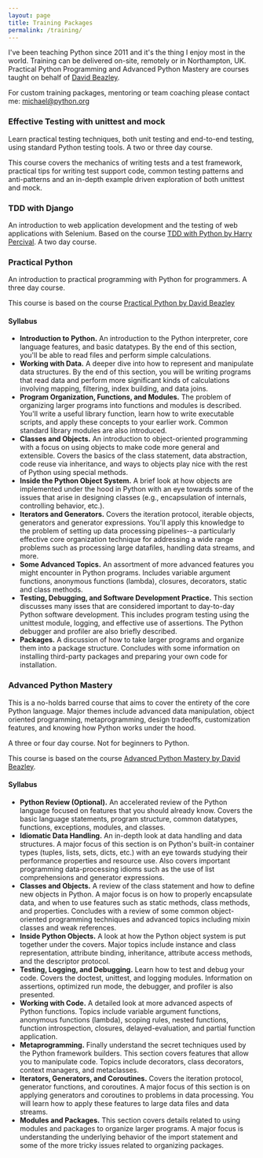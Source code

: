 ```yaml
---
layout: page
title: Training Packages
permalink: /training/
---
```


I've been teaching Python since 2011 and it's the thing I enjoy most in the world. Training can be delivered on-site, remotely or in Northampton, UK. Practical Python Programming and Advanced Python Mastery are courses taught on behalf of [David Beazley](https://dabeaz.com/teaching.html).
 
For custom training packages, mentoring or team coaching please contact me: [michael@python.org](mailto:michael@python.org)

### Effective Testing with unittest and mock

Learn practical testing techniques, both unit testing and end-to-end testing, using standard Python testing tools. A two or three day course.

This course covers the mechanics of writing tests and a test framework, practical tips for writing test support code, common testing patterns and anti-patterns and an in-depth example driven exploration of both unittest and mock.

### TDD with Django

An introduction to web application development and the testing of web applications with Selenium. Based on the course [TDD with Python by Harry Percival](https://www.obeythetestinggoat.com/). A two day course.

### Practical Python

An introduction to practical programming with Python for programmers. A three day course.

This course is based on the course [Practical Python by David Beazley](https://dabeaz.com/practicalpython.html)

#### Syllabus

* **Introduction to Python.** An introduction to the Python interpreter, core language features, and basic datatypes. By the end of this section, you'll be able to read files and perform simple calculations.
* **Working with Data.** A deeper dive into how to represent and manipulate data structures. By the end of this section, you will be writing programs that read data and perform more significant kinds of calculations involving mapping, filtering, index building, and data joins.
* **Program Organization, Functions, and Modules.** The problem of organizing larger programs into functions and modules is described. You'll write a useful library function, learn how to write executable scripts, and apply these concepts to your earlier work. Common standard library modules are also introduced.
* **Classes and Objects.** An introduction to object-oriented programming with a focus on using objects to make code more general and extensible. Covers the basics of the class statement, data abstraction, code reuse via inheritance, and ways to objects play nice with the rest of Python using special methods.
* **Inside the Python Object System.** A brief look at how objects are implemented under the hood in Python with an eye towards some of the issues that arise in designing classes (e.g., encapsulation of internals, controlling behavior, etc.).
* **Iterators and Generators.** Covers the iteration protocol, iterable objects, generators and generator expressions. You'll apply this knowledge to the problem of setting up data processing pipelines--a particularly effective core organization technique for addressing a wide range problems such as processing large datafiles, handling data streams, and more.
* **Some Advanced Topics.** An assortment of more advanced features you might encounter in Python programs. Includes variable argument functions, anonymous functions (lambda), closures, decorators, static and class methods.
* **Testing, Debugging, and Software Development Practice.** This section discusses many isses that are considered important to day-to-day Python software development. This includes program testing using the unittest module, logging, and effective use of assertions. The Python debugger and profiler are also briefly described.
* **Packages.** A discussion of how to take larger programs and organize them into a package structure. Concludes with some information on installing third-party packages and preparing your own code for installation.


### Advanced Python Mastery

This is a no-holds barred course that aims to cover the entirety of the core Python language. Major themes include advanced data manipulation, object oriented programming, metaprogramming, design tradeoffs, customization features, and knowing how Python works under the hood. 

A three or four day course. Not for beginners to Python.

This course is based on the course [Advanced Python Mastery by David Beazley](https://dabeaz.com/pythonmastery.html).

#### Syllabus

* **Python Review (Optional).** An accelerated review of the Python language focused on features that you should already know. Covers the basic language statements, program structure, common datatypes, functions, exceptions, modules, and classes.
* **Idiomatic Data Handling.** An in-depth look at data handling and data structures. A major focus of this section is on Python's built-in container types (tuples, lists, sets, dicts, etc.) with an eye towards studying their performance properties and resource use. Also covers important programming data-processing idioms such as the use of list comprehensions and generator expressions.
* **Classes and Objects.** A review of the class statement and how to define new objects in Python. A major focus is on how to properly encapsulate data, and when to use features such as static methods, class methods, and properties. Concludes with a review of some common object-oriented programming techniques and advanced topics including mixin classes and weak references.
* **Inside Python Objects.** A look at how the Python object system is put together under the covers. Major topics include instance and class representation, attribute binding, inheritance, attribute access methods, and the descriptor protocol.
* **Testing, Logging, and Debugging.** Learn how to test and debug your code. Covers the doctest, unittest, and logging modules. Information on assertions, optimized run mode, the debugger, and profiler is also presented.
* **Working with Code.** A detailed look at more advanced aspects of Python functions. Topics include variable argument functions, anonymous functions (lambda), scoping rules, nested functions, function introspection, closures, delayed-evaluation, and partial function application.
* **Metaprogramming.** Finally understand the secret techniques used by the Python framework builders. This section covers features that allow you to manipulate code. Topics include decorators, class decorators, context managers, and metaclasses.
* **Iterators, Generators, and Coroutines.** Covers the iteration protocol, generator functions, and coroutines. A major focus of this section is on applying generators and coroutines to problems in data processing. You will learn how to apply these features to large data files and data streams.
* **Modules and Packages.** This section covers details related to using modules and packages to organize larger programs. A major focus is understanding the underlying behavior of the import statement and some of the more tricky issues related to organizing packages.

